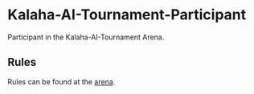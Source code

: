 # Kalaha-AI-Tournament-Participant
Participant in the Kalaha-AI-Tournament Arena.

## Rules
Rules can be found at the [arena](https://ai-tournaments.github.io/Kalaha-Arena/RULES).
